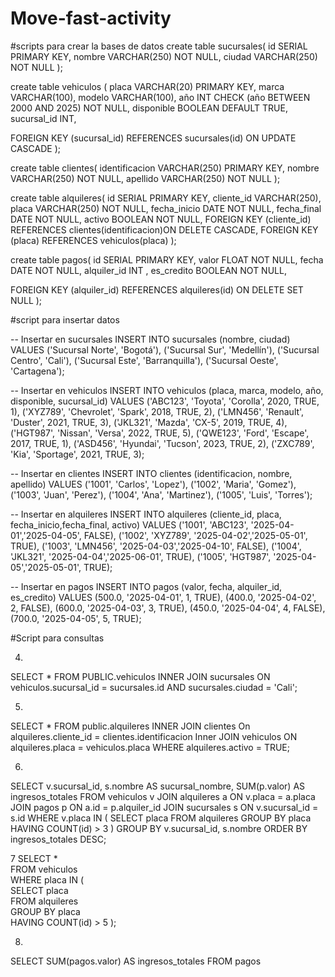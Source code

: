 # Move-fast-activity

#scripts para crear la bases de datos
create table sucursales(
id SERIAL PRIMARY KEY,
nombre VARCHAR(250) NOT NULL,
ciudad VARCHAR(250) NOT NULL
);



create table vehiculos (
placa VARCHAR(20) PRIMARY KEY,
marca VARCHAR(100),
modelo VARCHAR(100),
año INT CHECK (año BETWEEN 2000 AND 2025) NOT NULL,
disponible BOOLEAN DEFAULT TRUE,
sucursal_id INT,

FOREIGN KEY (sucursal_id) REFERENCES sucursales(id) ON UPDATE CASCADE
);

create table clientes(
identificacion VARCHAR(250) PRIMARY KEY,
nombre VARCHAR(250) NOT NULL,
apellido VARCHAR(250) NOT NULL
);

create table alquileres(
id SERIAL PRIMARY KEY,
cliente_id VARCHAR(250),
placa VARCHAR(250) NOT NULL,
fecha_inicio DATE NOT NULL,
fecha_final DATE NOT NULL,
activo BOOLEAN NOT NULL,
FOREIGN KEY (cliente_id) REFERENCES clientes(identificacion)ON DELETE CASCADE,
FOREIGN KEY (placa) REFERENCES vehiculos(placa)
);

create table pagos(
id SERIAL PRIMARY KEY,
valor FLOAT NOT NULL,
fecha DATE NOT NULL,
alquiler_id INT ,
es_credito BOOLEAN NOT NULL,

FOREIGN KEY (alquiler_id) REFERENCES alquileres(id) ON DELETE SET NULL
);

#script para insertar datos

-- Insertar en sucursales
INSERT INTO sucursales (nombre, ciudad) VALUES 
('Sucursal Norte', 'Bogotá'),
('Sucursal Sur', 'Medellín'),
('Sucursal Centro', 'Cali'),
('Sucursal Este', 'Barranquilla'),
('Sucursal Oeste', 'Cartagena');

-- Insertar en vehiculos
INSERT INTO vehiculos (placa, marca, modelo, año, disponible, sucursal_id) VALUES
('ABC123', 'Toyota', 'Corolla', 2020, TRUE, 1),
('XYZ789', 'Chevrolet', 'Spark', 2018, TRUE, 2),
('LMN456', 'Renault', 'Duster', 2021, TRUE, 3),
('JKL321', 'Mazda', 'CX-5', 2019, TRUE, 4),
('HGT987', 'Nissan', 'Versa', 2022, TRUE, 5),
('QWE123', 'Ford', 'Escape', 2017, TRUE, 1),
('ASD456', 'Hyundai', 'Tucson', 2023, TRUE, 2),
('ZXC789', 'Kia', 'Sportage', 2021, TRUE, 3);

-- Insertar en clientes
INSERT INTO clientes (identificacion, nombre, apellido) VALUES
('1001', 'Carlos', 'Lopez'),
('1002', 'Maria', 'Gomez'),
('1003', 'Juan', 'Perez'),
('1004', 'Ana', 'Martinez'),
('1005', 'Luis', 'Torres');

-- Insertar en alquileres
INSERT INTO alquileres (cliente_id, placa, fecha_inicio,fecha_final, activo) VALUES
('1001', 'ABC123', '2025-04-01','2025-04-05', FALSE),
('1002', 'XYZ789', '2025-04-02','2025-05-01', TRUE),
('1003', 'LMN456', '2025-04-03','2025-04-10', FALSE),
('1004', 'JKL321', '2025-04-04','2025-06-01', TRUE),
('1005', 'HGT987', '2025-04-05','2025-05-01', TRUE);

-- Insertar en pagos
INSERT INTO pagos (valor, fecha, alquiler_id, es_credito) VALUES
(500.0, '2025-04-01', 1, TRUE),
(400.0, '2025-04-02', 2, FALSE),
(600.0, '2025-04-03', 3, TRUE),
(450.0, '2025-04-04', 4, FALSE),
(700.0, '2025-04-05', 5, TRUE);

#Script para consultas

4.
SELECT *
FROM PUBLIC.vehiculos
INNER JOIN sucursales
ON vehiculos.sucursal_id = sucursales.id
AND sucursales.ciudad = 'Cali';

5.
SELECT *
FROM public.alquileres
INNER JOIN clientes On alquileres.cliente_id = clientes.identificacion
Inner JOIN vehiculos ON alquileres.placa = vehiculos.placa
WHERE alquileres.activo = TRUE;

6.
SELECT v.sucursal_id, s.nombre AS sucursal_nombre, SUM(p.valor) AS ingresos_totales
FROM vehiculos v
JOIN alquileres a ON v.placa = a.placa
JOIN pagos p ON a.id = p.alquiler_id
JOIN sucursales s ON v.sucursal_id = s.id
WHERE v.placa IN (
    SELECT placa FROM alquileres GROUP BY placa HAVING COUNT(id) > 3
)
GROUP BY v.sucursal_id, s.nombre
ORDER BY ingresos_totales DESC;

7
SELECT *  
FROM vehiculos  
WHERE placa IN (  
    SELECT placa  
    FROM alquileres  
    GROUP BY placa  
    HAVING COUNT(id) > 5 
);

8.
SELECT SUM(pagos.valor) AS ingresos_totales
FROM pagos
